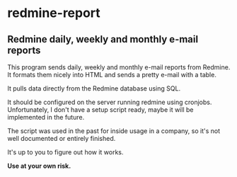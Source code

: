 # redmine-report

## Redmine daily, weekly and monthly e-mail reports

This program sends daily, weekly and monthly e-mail reports from Redmine.
It formats them nicely into HTML and sends a pretty e-mail with a table.

It pulls data directly from the Redmine database using SQL.

It should be configured on the server running redmine using cronjobs.
Unfortunately, I don't have a setup script ready, maybe it will be implemented in the future.

The script was used in the past for inside usage in a company, so it's not well documented or entirely finished. 

It's up to you to figure out how it works.


**Use at your own risk.**
